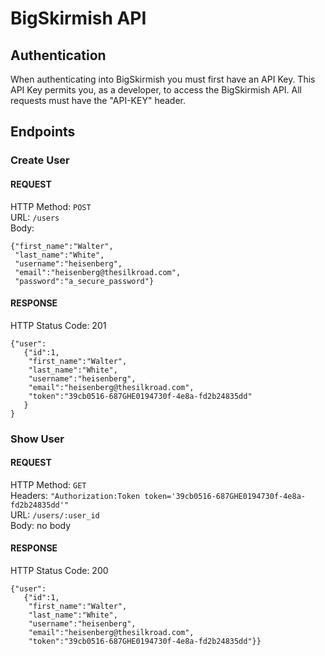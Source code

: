 # BigSkirmish API

## Authentication

When authenticating into BigSkirmish you must first have an API Key.
This API Key permits you, as a developer, to access the BigSkirmish API.
All requests must have the "API-KEY" header. 

## Endpoints  

### Create User

#### REQUEST  
HTTP Method: `POST`  
URL: `/users`  
Body:  
```
{"first_name":"Walter",
 "last_name":"White",
 "username":"heisenberg",
 "email":"heisenberg@thesilkroad.com",
 "password":"a_secure_password"}
```

#### RESPONSE  
HTTP Status Code: 201  
```
{"user":
   {"id":1,
    "first_name":"Walter",
    "last_name":"White",
    "username":"heisenberg",
    "email":"heisenberg@thesilkroad.com",
    "token":"39cb0516-687GHE0194730f-4e8a-fd2b24835dd"
   }
}
```

### Show User  

#### REQUEST  
HTTP Method: `GET`  
Headers: `"Authorization:Token token='39cb0516-687GHE0194730f-4e8a-fd2b24835dd'"`  
URL: `/users/:user_id`  
Body: no body  

#### RESPONSE  
HTTP Status Code: 200  
```
{"user":
   {"id":1,
    "first_name":"Walter",
    "last_name":"White",
    "username":"heisenberg",
    "email":"heisenberg@thesilkroad.com",
    "token":"39cb0516-687GHE0194730f-4e8a-fd2b24835dd"}}
```

